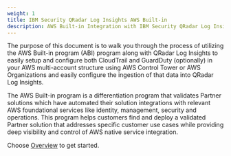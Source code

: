 ```yaml
---
weight: 1
title: IBM Security QRadar Log Insights AWS Built-in
description: AWS Built-in Integration with IBM Security QRadar Log Insights
---
```


The purpose of this document is to walk you through the process of utilizing the AWS Built-in program (ABI) program along with QRadar Log Insights to easily setup and configure both CloudTrail and GuardDuty (optionally) in your AWS multi-account structure using AWS Control Tower or AWS Organizations and easily configure the ingestion of that data into QRadar Log Insights.

The AWS Built-in program is a differentiation program that validates Partner solutions which have automated their solution integrations with relevant AWS foundational services like identity, management, security and operations.  This program helps customers find and deploy a validated Partner solution that addresses specific customer use cases while providing deep visibility and control of AWS native service integration.

Choose [Overview](/overview/index.html) to get started.
